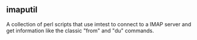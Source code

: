 imaputil
--------

A collection of perl scripts that use imtest to connect to a IMAP
server and get information like the classic "from" and "du" commands.
